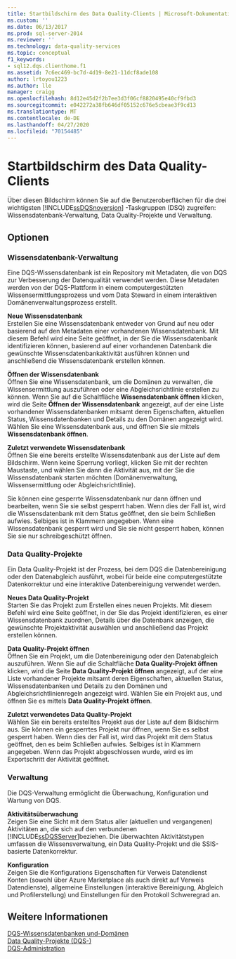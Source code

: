 ```yaml
---
title: Startbildschirm des Data Quality-Clients | Microsoft-Dokumentation
ms.custom: ''
ms.date: 06/13/2017
ms.prod: sql-server-2014
ms.reviewer: ''
ms.technology: data-quality-services
ms.topic: conceptual
f1_keywords:
- sql12.dqs.clienthome.f1
ms.assetid: 7c6ec469-bc7d-4d19-8e21-11dcf8ade108
author: lrtoyou1223
ms.author: lle
manager: craigg
ms.openlocfilehash: 8d12e45d2f2b7ee3d3f06cf8820495e40cf9fbd3
ms.sourcegitcommit: e042272a38fb646df05152c676e5cbeae3f9cd13
ms.translationtype: MT
ms.contentlocale: de-DE
ms.lasthandoff: 04/27/2020
ms.locfileid: "70154485"
---
```

# <a name="data-quality-client-home-screen"></a>Startbildschirm des Data Quality-Clients
  Über diesen Bildschirm können Sie auf die Benutzeroberflächen für die drei wichtigsten [!INCLUDE[ssDQSnoversion](../includes/ssdqsnoversion-md.md)] -Taskgruppen (DSQ) zugreifen: Wissensdatenbank-Verwaltung, Data Quality-Projekte und Verwaltung.  
  
## <a name="options"></a>Optionen  
  
### <a name="knowledge-base-management"></a>Wissensdatenbank-Verwaltung  
 Eine DQS-Wissensdatenbank ist ein Repository mit Metadaten, die von DQS zur Verbesserung der Datenqualität verwendet werden. Diese Metadaten werden von der DQS-Plattform in einem computergestützten Wissensermittlungsprozess und vom Data Steward in einem interaktiven Domänenverwaltungsprozess erstellt.  
  
 **Neue Wissensdatenbank**  
 Erstellen Sie eine Wissensdatenbank entweder von Grund auf neu oder basierend auf den Metadaten einer vorhandenen Wissensdatenbank. Mit diesem Befehl wird eine Seite geöffnet, in der Sie die Wissensdatenbank identifizieren können, basierend auf einer vorhandenen Datenbank die gewünschte Wissensdatenbankaktivität ausführen können und anschließend die Wissensdatenbank erstellen können.  
  
 **Öffnen der Wissensdatenbank**  
 Öffnen Sie eine Wissensdatenbank, um die Domänen zu verwalten, die Wissensermittlung auszuführen oder eine Abgleichsrichtlinie erstellen zu können. Wenn Sie auf die Schaltfläche **Wissensdatenbank öffnen** klicken, wird die Seite **Öffnen der Wissensdatenbank** angezeigt, auf der eine Liste vorhandener Wissensdatenbanken mitsamt deren Eigenschaften, aktuellen Status, Wissensdatenbanken und Details zu den Domänen angezeigt wird. Wählen Sie eine Wissensdatenbank aus, und öffnen Sie sie mittels **Wissensdatenbank öffnen**.  
  
 **Zuletzt verwendete Wissensdatenbank**  
 Öffnen Sie eine bereits erstellte Wissensdatenbank aus der Liste auf dem Bildschirm. Wenn keine Sperrung vorliegt, klicken Sie mit der rechten Maustaste, und wählen Sie dann die Aktivität aus, mit der Sie die Wissensdatenbank starten möchten (Domänenverwaltung, Wissensermittlung oder Abgleichsrichtlinie).  
  
 Sie können eine gesperrte Wissensdatenbank nur dann öffnen und bearbeiten, wenn Sie sie selbst gesperrt haben. Wenn dies der Fall ist, wird die Wissensdatenbank mit dem Status geöffnet, den sie beim Schließen aufwies. Selbiges ist in Klammern angegeben. Wenn eine Wissensdatenbank gesperrt wird und Sie sie nicht gesperrt haben, können Sie sie nur schreibgeschützt öffnen.  
  
### <a name="data-quality-projects"></a>Data Quality-Projekte  
 Ein Data Quality-Projekt ist der Prozess, bei dem DQS die Datenbereinigung oder den Datenabgleich ausführt, wobei für beide eine computergestützte Datenkorrektur und eine interaktive Datenbereinigung verwendet werden.  
  
 **Neues Data Quality-Projekt**  
 Starten Sie das Projekt zum Erstellen eines neuen Projekts. Mit diesem Befehl wird eine Seite geöffnet, in der Sie das Projekt identifizieren, es einer Wissensdatenbank zuordnen, Details über die Datenbank anzeigen, die gewünschte Projektaktivität auswählen und anschließend das Projekt erstellen können.  
  
 **Data Quality-Projekt öffnen**  
 Öffnen Sie ein Projekt, um die Datenbereinigung oder den Datenabgleich auszuführen. Wenn Sie auf die Schaltfläche **Data Quality-Projekt öffnen** klicken, wird die Seite **Data Quality-Projekt öffnen** angezeigt, auf der eine Liste vorhandener Projekte mitsamt deren Eigenschaften, aktuellen Status, Wissensdatenbanken und Details zu den Domänen und Abgleichsrichtlinienregeln angezeigt wird. Wählen Sie ein Projekt aus, und öffnen Sie es mittels **Data Quality-Projekt öffnen**.  
  
 **Zuletzt verwendetes Data Quality-Projekt**  
 Wählen Sie ein bereits erstelltes Projekt aus der Liste auf dem Bildschirm aus. Sie können ein gesperrtes Projekt nur öffnen, wenn Sie es selbst gesperrt haben. Wenn dies der Fall ist, wird das Projekt mit dem Status geöffnet, den es beim Schließen aufwies. Selbiges ist in Klammern angegeben. Wenn das Projekt abgeschlossen wurde, wird es im Exportschritt der Aktivität geöffnet.  
  
### <a name="administration"></a>Verwaltung  
 Die DQS-Verwaltung ermöglicht die Überwachung, Konfiguration und Wartung von DQS.  
  
 **Aktivitätsüberwachung**  
 Zeigen Sie eine Sicht mit dem Status aller (aktuellen und vergangenen) Aktivitäten an, die sich auf den verbundenen [!INCLUDE[ssDQSServer](../includes/ssdqsserver-md.md)]beziehen. Die überwachten Aktivitätstypen umfassen die Wissensverwaltung, ein Data Quality-Projekt und die SSIS-basierte Datenkorrektur.  
  
 **Konfiguration**  
 Zeigen Sie die Konfigurations Eigenschaften für Verweis Datendienst Konten (sowohl über Azure Marketplace als auch direkt auf Verweis Datendienste), allgemeine Einstellungen (interaktive Bereinigung, Abgleich und Profilerstellung) und Einstellungen für den Protokoll Schweregrad an.  
  
## <a name="see-also"></a>Weitere Informationen  
 [DQS-Wissensdatenbanken und-Domänen](../../2014/data-quality-services/dqs-knowledge-bases-and-domains.md)   
 [Data Quality-Projekte &#40;DQS-&#41;](../../2014/data-quality-services/data-quality-projects-dqs.md)   
 [DQS-Administration](../../2014/data-quality-services/dqs-administration.md)  
  
  

